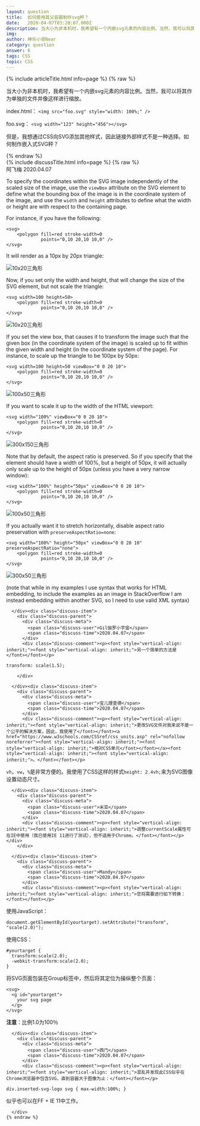 ```yaml
---
layout: question
title:  如何使用其父容器制作svg秤？
date:   2020-04-07T03:20:07.000Z
description: 当大小为非本机时，我希望有一个内嵌svg元素的内容比例。当然，我可以将其作为单独的文件并像这样进行缩放。index.html： <img src="f...
img: 
author: 神乐小哥Near
category: question
answer: 6
tags: CSS
topic: CSS
---
```

<div class="article-root">
  <div class="article">
    {% include articleTitle.html info=page %}
    {% raw %}
    <div class="article-content"><p><font style="vertical-align: inherit;"><font style="vertical-align: inherit;">当大小为非本机时，我希望有一个内嵌svg元素的内容比例。</font><font style="vertical-align: inherit;">当然，我可以将其作为单独的文件并像这样进行缩放。</font></font></p>

<p><font style="vertical-align: inherit;"><font style="vertical-align: inherit;">index.html： </font></font><code>&lt;img src="foo.svg" style="width: 100%;" /&gt;</code></p>

<p><font style="vertical-align: inherit;"><font style="vertical-align: inherit;">foo.svg： </font></font><code>&lt;svg width="123" height="456"&gt;&lt;/svg&gt;</code></p>

<p><font style="vertical-align: inherit;"><font style="vertical-align: inherit;">但是，我想通过CSS向SVG添加其他样式，因此链接外部样式不是一种选择。</font><font style="vertical-align: inherit;">如何制作嵌入式SVG秤？</font></font></p></div>
    {% endraw %}
  </div>

  <div class="discuss-wrapper">
    {% include discussTitle.html info=page %}
    {% raw %}
    <div class="discuss-item">
        <div class="discuss-parent">
          <div class="discuss-meta">
            <span class="discuss-user">阿飞梅</span>
            <span class="discuss-time">2020.04.07</span>
          </div>
          <div class="discuss-comment"><p>To specify the coordinates within the SVG image independently of the scaled size of the image, use the <code>viewBox</code> attribute on the SVG element to define what the bounding box of the image is in the coordinate system of the image, and use the <code>width</code> and <code>height</code> attributes to define what the width or height are with respect to the containing page.</p>

<p>For instance, if you have the following:</p>

<pre><code>&lt;svg&gt;<font></font>
    &lt;polygon fill=red stroke-width=0 <font></font>
             points="0,10 20,10 10,0" /&gt;<font></font>
&lt;/svg&gt;<font></font>
</code></pre>

<p>It will render as a 10px by 20px triangle:</p>

<p><img src="https://ephemera.continuation.org/stackoverflow/svg-scale/1.svg" alt="10x20三角形"></p>

<p>Now, if you set only the width and height, that will change the size of the SVG element, but not scale the triangle:</p>

<pre><code>&lt;svg width=100 height=50&gt;<font></font>
    &lt;polygon fill=red stroke-width=0 <font></font>
             points="0,10 20,10 10,0" /&gt;<font></font>
&lt;/svg&gt;<font></font>
</code></pre>

<p><img src="https://ephemera.continuation.org/stackoverflow/svg-scale/2.svg" alt="10x20三角形"></p>

<p>If you set the view box, that causes it to transform the image such that the given box (in the coordinate system of the image) is scaled up to fit within the given width and height (in the coordinate system of the page). For instance, to scale up the triangle to be 100px by 50px:</p>

<pre><code>&lt;svg width=100 height=50 viewBox="0 0 20 10"&gt;<font></font>
    &lt;polygon fill=red stroke-width=0 <font></font>
             points="0,10 20,10 10,0" /&gt;<font></font>
&lt;/svg&gt;<font></font>
</code></pre>

<p><img src="https://ephemera.continuation.org/stackoverflow/svg-scale/3.svg" alt="100x50三角形"></p>

<p>If you want to scale it up to the width of the HTML viewport:</p>

<pre><code>&lt;svg width="100%" viewBox="0 0 20 10"&gt;<font></font>
    &lt;polygon fill=red stroke-width=0 <font></font>
             points="0,10 20,10 10,0" /&gt;<font></font>
&lt;/svg&gt;<font></font>
</code></pre>

<p><img src="https://ephemera.continuation.org/stackoverflow/svg-scale/4.svg" alt="300x150三角形"></p>

<p>Note that by default, the aspect ratio is preserved. So if you specify that the element should have a width of 100%, but a height of 50px, it will actually only scale up to the height of 50px (unless you have a very narrow window):</p>

<pre><code>&lt;svg width="100%" height="50px" viewBox="0 0 20 10"&gt;<font></font>
    &lt;polygon fill=red stroke-width=0 <font></font>
             points="0,10 20,10 10,0" /&gt;<font></font>
&lt;/svg&gt;<font></font>
</code></pre>

<p><img src="https://ephemera.continuation.org/stackoverflow/svg-scale/5.svg" alt="100x50三角形"></p>

<p>If you actually want it to stretch horizontally, disable aspect ratio preservation with <code>preserveAspectRatio=none</code>:</p>

<pre><code>&lt;svg width="100%" height="50px" viewBox="0 0 20 10" preserveAspectRatio="none"&gt;<font></font>
    &lt;polygon fill=red stroke-width=0 <font></font>
             points="0,10 20,10 10,0" /&gt;<font></font>
&lt;/svg&gt;<font></font>
</code></pre>

<p><img src="https://ephemera.continuation.org/stackoverflow/svg-scale/6.svg" alt="300x50三角形"></p>

<p>(note that while in my examples I use syntax that works for HTML embedding, to include the examples as an image in StackOverflow I am instead embedding within another SVG, so I need to use valid XML syntax)</p></div>
        </div>
        
      </div><div class="discuss-item">
        <div class="discuss-parent">
          <div class="discuss-meta">
            <span class="discuss-user">Gil伽罗小宇宙</span>
            <span class="discuss-time">2020.04.07</span>
          </div>
          <div class="discuss-comment"><p><font style="vertical-align: inherit;"><font style="vertical-align: inherit;">另一个简单的方法是 </font></font></p>

<pre><code>transform: scale(1.5);
</code></pre></div>
        </div>
        
      </div><div class="discuss-item">
        <div class="discuss-parent">
          <div class="discuss-meta">
            <span class="discuss-user">宝儿理查德</span>
            <span class="discuss-time">2020.04.07</span>
          </div>
          <div class="discuss-comment"><p><font style="vertical-align: inherit;"><font style="vertical-align: inherit;">更改SVG文件对我来说不是一个公平的解决方案，因此，我使用了</font></font><a href="https://www.w3schools.com/CSSref/css_units.asp" rel="nofollow noreferrer"><font style="vertical-align: inherit;"><font style="vertical-align: inherit;">相对CSS单元</font></font></a><font style="vertical-align: inherit;"><font style="vertical-align: inherit;">。</font></font></p>

<p><code>vh</code><font style="vertical-align: inherit;"><font style="vertical-align: inherit;">，</font></font><code>vw</code><font style="vertical-align: inherit;"><font style="vertical-align: inherit;">，</font></font><code>%</code><font style="vertical-align: inherit;"><font style="vertical-align: inherit;">是非常方便的。</font><font style="vertical-align: inherit;">我使用了CSS这样的样式</font></font><code>height: 2.4vh;</code><font style="vertical-align: inherit;"><font style="vertical-align: inherit;">来为SVG图像设置动态尺寸。</font></font></p></div>
        </div>
        
      </div><div class="discuss-item">
        <div class="discuss-parent">
          <div class="discuss-meta">
            <span class="discuss-user">米亚</span>
            <span class="discuss-time">2020.04.07</span>
          </div>
          <div class="discuss-comment"><p><font style="vertical-align: inherit;"><font style="vertical-align: inherit;">调整currentScale属性可在IE中使用（我已使用IE 11进行了测试），但不适用于Chrome。</font></font></p></div>
        </div>
        
      </div><div class="discuss-item">
        <div class="discuss-parent">
          <div class="discuss-meta">
            <span class="discuss-user">Mandy</span>
            <span class="discuss-time">2020.04.07</span>
          </div>
          <div class="discuss-comment"><p><font style="vertical-align: inherit;"><font style="vertical-align: inherit;">您将需要进行如下转换：</font></font></p>

<p><font style="vertical-align: inherit;"><font style="vertical-align: inherit;">使用JavaScript：</font></font></p>

<pre class="lang-js prettyprint-override"><code>document.getElementById(yourtarget).setAttribute("transform", "scale(2.0)");
</code></pre>

<p><font style="vertical-align: inherit;"><font style="vertical-align: inherit;">使用CSS：</font></font></p>

<pre class="lang-css prettyprint-override"><code>#yourtarget {<font></font>
  transform:scale(2.0);<font></font>
  -webkit-transform:scale(2.0);<font></font>
}<font></font>
</code></pre>

<p><font style="vertical-align: inherit;"><font style="vertical-align: inherit;">将SVG页面包装在Group标签中，然后将其定位为操纵整个页面：</font></font></p>

<pre class="lang-html prettyprint-override"><code>&lt;svg&gt;<font></font>
  &lt;g id="yourtarget"&gt;<font></font>
    your svg page<font></font>
  &lt;/g&gt;<font></font>
&lt;/svg&gt;<font></font>
</code></pre>

<p><strong><font style="vertical-align: inherit;"><font style="vertical-align: inherit;">注意</font></font></strong><font style="vertical-align: inherit;"><font style="vertical-align: inherit;">：比例1.0为100％</font></font></p></div>
        </div>
        
      </div><div class="discuss-item">
        <div class="discuss-parent">
          <div class="discuss-meta">
            <span class="discuss-user">西门</span>
            <span class="discuss-time">2020.04.07</span>
          </div>
          <div class="discuss-comment"><p><font style="vertical-align: inherit;"><font style="vertical-align: inherit;">混乱并发现此CSS似乎在Chrome浏览器中包含SVG，直到容器大于图像为止：</font></font></p>

<pre><code>div.inserted-svg-logo svg { max-width:100%; }
</code></pre>

<p><font style="vertical-align: inherit;"><font style="vertical-align: inherit;">似乎也可以在FF + IE 11中工作。</font></font></p></div>
        </div>
        
      </div>
    {% endraw %}
  </div>
<div>
